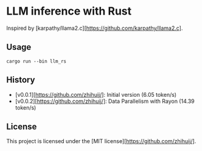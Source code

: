 # LLM inference with Rust

Inspired by [karpathy/llama2.c][https://github.com/karpathy/llama2.c].

## Usage

```shell
cargo run --bin llm_rs
```

## History

* [v0.0.1][https://github.com/zhihuij/]: Initial version (6.05 token/s)
* [v0.0.2][https://github.com/zhihuij/]: Data Parallelism with Rayon (14.39 token/s)

## License

This project is licensed under the [MIT license][https://github.com/zhihuij/].
